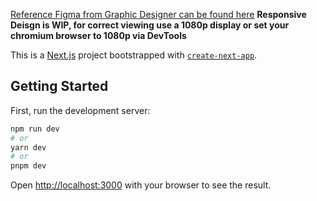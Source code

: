 [Reference Figma from Graphic Designer can be found here](https://www.figma.com/file/0HtpfJmGCueeox9B4YGjRb/Portfolio?type=design&node-id=66-198&mode=design&t=lPte2q8Ilzz02t4T-0)
**Responsive Deisgn is WIP, for correct viewing use a 1080p display or set your chromium browser to 1080p via DevTools**

This is a [Next.js](https://nextjs.org/) project bootstrapped with [`create-next-app`](https://github.com/vercel/next.js/tree/canary/packages/create-next-app).

## Getting Started

First, run the development server:

```bash
npm run dev
# or
yarn dev
# or
pnpm dev
```


Open [http://localhost:3000](http://localhost:3000) with your browser to see the result.
